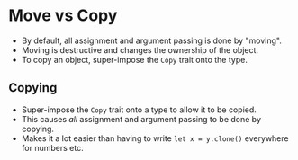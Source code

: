 # Move vs Copy
- By default, all assignment and argument passing is done by "moving".
- Moving is destructive and changes the ownership of the object.
- To copy an object, super-impose the `Copy` trait onto the type.

## Copying
- Super-impose the `Copy` trait onto a type to allow it to be copied.
- This causes _all_ assignment and argument passing to be done by copying.
- Makes it a lot easier than having to write `let x = y.clone()` everywhere for numbers etc.
